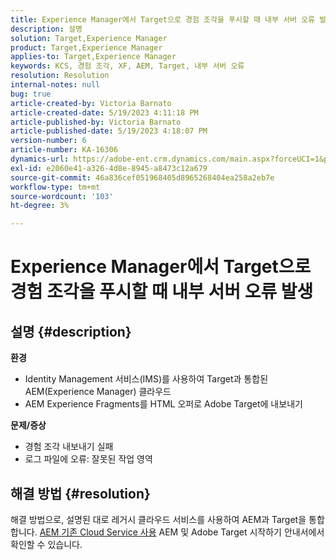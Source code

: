 ```yaml
---
title: Experience Manager에서 Target으로 경험 조각을 푸시할 때 내부 서버 오류 발생
description: 설명
solution: Target,Experience Manager
product: Target,Experience Manager
applies-to: Target,Experience Manager
keywords: KCS, 경험 조각, XF, AEM, Target, 내부 서버 오류
resolution: Resolution
internal-notes: null
bug: true
article-created-by: Victoria Barnato
article-created-date: 5/19/2023 4:11:18 PM
article-published-by: Victoria Barnato
article-published-date: 5/19/2023 4:18:07 PM
version-number: 6
article-number: KA-16306
dynamics-url: https://adobe-ent.crm.dynamics.com/main.aspx?forceUCI=1&pagetype=entityrecord&etn=knowledgearticle&id=dc6cf9c4-5ff6-ed11-8848-6045bd0065b6
exl-id: e2060e41-a326-4d8e-8945-a8473c12a679
source-git-commit: 46a836cef051968405d8965268404ea258a2eb7e
workflow-type: tm+mt
source-wordcount: '103'
ht-degree: 3%

---
```


# Experience Manager에서 Target으로 경험 조각을 푸시할 때 내부 서버 오류 발생

## 설명 {#description}

<b>환경</b>
- Identity Management 서비스(IMS)를 사용하여 Target과 통합된 AEM(Experience Manager) 클라우드
- AEM Experience Fragments를 HTML 오퍼로 Adobe Target에 내보내기

<b>문제/증상</b>
- 경험 조각 내보내기 실패
- 로그 파일에 오류: 잘못된 작업 영역



## 해결 방법 {#resolution}


해결 방법으로, 설명된 대로 레거시 클라우드 서비스를 사용하여 AEM과 Target을 통합합니다. [AEM 기존 Cloud Service 사용](https://experienceleague.adobe.com/docs/experience-manager-learn/aem-target-tutorial/aem-target-implementation/using-aem-cloud-services.html) AEM 및 Adobe Target 시작하기 안내서에서 확인할 수 있습니다.
